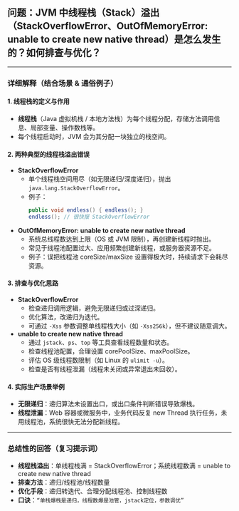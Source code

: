 ## 问题：JVM 中线程栈（Stack）溢出（StackOverflowError、OutOfMemoryError: unable to create new native thread）是怎么发生的？如何排查与优化？

---

### 详细解释（结合场景 & 通俗例子）

#### 1. 线程栈的定义与作用
- **线程栈**（Java 虚拟机栈 / 本地方法栈）为每个线程分配，存储方法调用信息、局部变量、操作数栈等。
- 每个线程启动时，JVM 会为其分配一块独立的栈空间。

#### 2. 两种典型的线程栈溢出错误
- **StackOverflowError**
  - 单个线程栈空间用尽（如无限递归/深度递归），抛出 `java.lang.StackOverflowError`。
  - 例子：
    ```java
    public void endless() { endless(); }
    endless(); // 很快报 StackOverflowError
    ```
- **OutOfMemoryError: unable to create new native thread**
  - 系统总线程数达到上限（OS 或 JVM 限制），再创建新线程时抛出。
  - 常见于线程池配置过大、应用频繁创建新线程，或服务器资源不足。
  - 例子：误把线程池 coreSize/maxSize 设置得极大时，持续请求下会耗尽资源。

#### 3. 排查与优化思路
- **StackOverflowError**
  - 检查递归调用逻辑，避免无限递归或过深递归。
  - 优化算法，改递归为迭代。
  - 可通过 `-Xss` 参数调整单线程栈大小（如 `-Xss256k`），但不建议随意调大。
- **unable to create new native thread**
  - 通过 `jstack`、`ps`、`top` 等工具查看线程数量和状态。
  - 检查线程池配置，合理设置 corePoolSize、maxPoolSize。
  - 评估 OS 级线程数限制（如 Linux 的 `ulimit -u`）。
  - 检查是否有线程泄漏（线程未关闭或异常退出未回收）。

#### 4. 实际生产场景举例
- **无限递归**：递归算法未设置出口，或出口条件判断错误导致爆栈。
- **线程泄漏**：Web 容器或微服务中，业务代码反复 new Thread 执行任务，未用线程池，系统很快无法分配新线程。

---

### 总结性的回答（复习提示词）

- **线程栈溢出**：单线程栈满 = StackOverflowError；系统线程数满 = unable to create new native thread
- **排查方法**：递归/线程池/线程数量
- **优化手段**：递归转迭代、合理分配线程池、控制线程数
- **口诀**：`“单栈爆栈是递归，线程数爆是池管，jstack定位，参数调优”`
